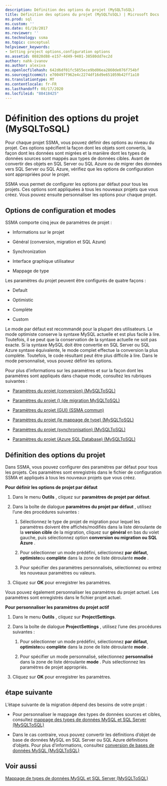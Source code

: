 ```yaml
---
description: Définition des options du projet (MySQLToSQL)
title: Définition des options du projet (MySQLToSQL) | Microsoft Docs
ms.prod: sql
ms.custom: ''
ms.date: 01/19/2017
ms.reviewer: ''
ms.technology: ssma
ms.topic: conceptual
helpviewer_keywords:
- Setting project options,configuration options
ms.assetid: 08820d88-e157-4d49-9401-38580dd7ec2d
author: nahk-ivanov
ms.author: alexiva
ms.openlocfilehash: 642d6df01fc5855ece9bd06ea2860de076f754bf
ms.sourcegitcommit: e700497f962e4c2274df16d9e651059b42ff1a10
ms.translationtype: MT
ms.contentlocale: fr-FR
ms.lasthandoff: 08/17/2020
ms.locfileid: "88418425"
---
```

# <a name="setting-project-options-mysqltosql"></a>Définition des options du projet (MySQLToSQL)
Pour chaque projet SSMA, vous pouvez définir des options au niveau du projet. Ces options spécifient la façon dont les objets sont convertis, la façon dont les données sont migrées et la manière dont les types de données sources sont mappés aux types de données cibles.  Avant de convertir des objets en SQL Server ou SQL Azure ou de migrer des données vers SQL Server ou SQL Azure, vérifiez que les options de configuration sont appropriées pour le projet.  
  
SSMA vous permet de configurer les options par défaut pour tous les projets. Ces options sont appliquées à tous les nouveaux projets que vous créez. Vous pouvez ensuite personnaliser les options pour chaque projet.  
  
## <a name="configuration-options-and-modes"></a>Options de configuration et modes  
SSMA comporte cinq jeux de paramètres de projet :  
  
-   Informations sur le projet  
  
-   Général (conversion, migration et SQL Azure)  
  
-   Synchronization  
  
-   Interface graphique utilisateur  
  
-   Mappage de type  
  
Les paramètres du projet peuvent être configurés de quatre façons :  
  
-   Default  
  
-   Optimistic  
  
-   Complète  
  
-   Custom  
  
Le mode par défaut est recommandé pour la plupart des utilisateurs. Le mode optimiste conserve la syntaxe MySQL actuelle et est plus facile à lire. Toutefois, il se peut que la conservation de la syntaxe actuelle ne soit pas exacte. Si la syntaxe MySQL doit être convertie en SQL Server ou SQL Azure syntaxe équivalente, le mode complet effectue la conversion la plus complète. Toutefois, le code résultant peut être plus difficile à lire. Dans le mode personnalisé, vous pouvez définir les options.  
  
Pour plus d’informations sur les paramètres et sur la façon dont les paramètres sont appliqués dans chaque mode, consultez les rubriques suivantes :  
  
-   [Paramètres du projet &#40;conversion&#41; &#40;MySQLToSQL&#41;](../../ssma/mysql/project-settings-conversion-mysqltosql.md)  
  
-   [Paramètres du projet &#40;&#41; &#40;de migration MySQLToSQL&#41;](../../ssma/mysql/project-settings-migration-mysqltosql.md)  
  
-   [Paramètres du projet (GUI) (SSMA commun)](https://msdn.microsoft.com/cf06baf1-8714-48a3-95dc-781f6ca53693)  
  
-   [Paramètres du projet &#40;le mappage de type&#41; &#40;MySQLToSQL&#41;](../../ssma/mysql/project-settings-type-mapping-mysqltosql.md)  
  
-   [Paramètres du projet &#40;synchronisation&#41; &#40;MySQLToSQL&#41;](../../ssma/mysql/project-settings-synchronization-mysqltosql.md)  
  
-   [Paramètres du projet &#40;Azure SQL Database&#41; &#40;MySQLToSQL&#41;](../../ssma/mysql/project-settings-azure-sql-db-mysqltosql.md)  
  
## <a name="setting-project-options"></a>Définition des options du projet  
Dans SSMA, vous pouvez configurer des paramètres par défaut pour tous les projets. Ces paramètres sont enregistrés dans le fichier de configuration SSMA et appliqués à tous les nouveaux projets que vous créez.  
  
**Pour définir les options de projet par défaut**  
  
1.  Dans le menu **Outils** , cliquez sur **paramètres de projet par défaut**.  
  
2.  Dans la boîte de dialogue **paramètres du projet par défaut** , utilisez l’une des procédures suivantes :  
  
    1.  Sélectionnez le type de projet de migration pour lequel les paramètres doivent être affichés/modifiés dans la liste déroulante de la **version cible** de la migration, cliquez sur **général** en bas du volet gauche, puis sélectionnez option **conversion ou migration ou SQL Azure** .  
  
    2.  Pour sélectionner un mode prédéfini, sélectionnez **par défaut**, **optimiste**ou **complète** dans la zone de liste déroulante **mode** .  
  
    3.  Pour spécifier des paramètres personnalisés, sélectionnez ou entrez les nouveaux paramètres ou valeurs.  
  
3.  Cliquez sur **OK** pour enregistrer les paramètres.  
  
Vous pouvez également personnaliser les paramètres du projet actuel. Les paramètres sont enregistrés dans le fichier projet actuel.  
  
**Pour personnaliser les paramètres du projet actif**  
  
1.  Dans le menu **Outils** , cliquez sur **ProjectSettings**.  
  
2.  Dans la boîte de dialogue **ProjectSettings** , utilisez l’une des procédures suivantes :  
  
    1.  Pour sélectionner un mode prédéfini, sélectionnez **par défaut**, **optimiste**ou **complète** dans la zone de liste déroulante **mode** .  
  
    2.  Pour spécifier un mode personnalisé, sélectionnez **personnalisé** dans la zone de liste déroulante **mode** . Puis sélectionnez les paramètres de projet appropriés.  
  
3.  Cliquez sur **OK** pour enregistrer les paramètres.  
  
## <a name="next-step"></a>étape suivante  
L’étape suivante de la migration dépend des besoins de votre projet :  
  
-   Pour personnaliser le mappage des types de données sources et cibles, consultez [mappage des types de données MySQL et SQL Server &#40;MySQLToSQL&#41;](../../ssma/mysql/mapping-mysql-and-sql-server-data-types-mysqltosql.md)  
  
-   Dans le cas contraire, vous pouvez convertir les définitions d’objet de base de données MySQL en SQL Server ou SQL Azure définitions d’objets. Pour plus d’informations, consultez [conversion de bases de données MySQL &#40;MySQLToSQL&#41;](../../ssma/mysql/converting-mysql-databases-mysqltosql.md)  
  
## <a name="see-also"></a>Voir aussi  
[Mappage de types de données MySQL et SQL Server &#40;MySQLToSQL&#41;](../../ssma/mysql/mapping-mysql-and-sql-server-data-types-mysqltosql.md)  
  
